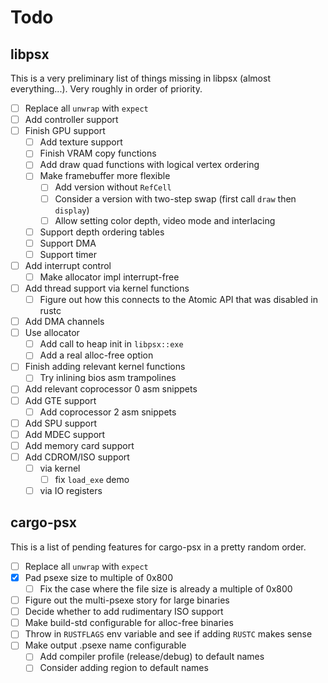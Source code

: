 # Todo

## libpsx

This is a very preliminary list of things missing in libpsx (almost
everything...). Very roughly in order of priority.

- [ ] Replace all `unwrap` with `expect`
- [ ] Add controller support
- [ ] Finish GPU support
  - [ ] Add texture support
  - [ ] Finish VRAM copy functions
  - [ ] Add draw quad functions with logical vertex ordering
  - [ ] Make framebuffer more flexible
    - [ ] Add version without `RefCell`
    - [ ] Consider a version with two-step swap (first call `draw` then `display`)
    - [ ] Allow setting color depth, video mode and interlacing
  - [ ] Support depth ordering tables
  - [ ] Support DMA
  - [ ] Support timer
- [ ] Add interrupt control
    - [ ] Make allocator impl interrupt-free
- [ ] Add thread support via kernel functions
    - [ ] Figure out how this connects to the Atomic API that was disabled in rustc
- [ ] Add DMA channels
- [ ] Use allocator
    - [ ] Add call to heap init in `libpsx::exe`
    - [ ] Add a real alloc-free option
- [ ] Finish adding relevant kernel functions
    - [ ] Try inlining bios asm trampolines
- [ ] Add relevant coprocessor 0 asm snippets
- [ ] Add GTE support
    - [ ] Add coprocessor 2 asm snippets
- [ ] Add SPU support
- [ ] Add MDEC support
- [ ] Add memory card support
- [ ] Add CDROM/ISO support
    - [ ] via kernel
        - [ ] fix `load_exe` demo
    - [ ] via IO registers

## cargo-psx

This is a list of pending features for cargo-psx in a pretty random order.

- [ ] Replace all `unwrap` with `expect`
- [x] Pad psexe size to multiple of 0x800
    - [ ] Fix the case where the file size is already a multiple of 0x800
- [ ] Figure out the multi-psexe story for large binaries
- [ ] Decide whether to add rudimentary ISO support
- [ ] Make build-std configurable for alloc-free binaries
- [ ] Throw in `RUSTFLAGS` env variable and see if adding `RUSTC` makes sense
- [ ] Make output .psexe name configurable
    - [ ] Add compiler profile (release/debug) to default names
    - [ ] Consider adding region to default names
